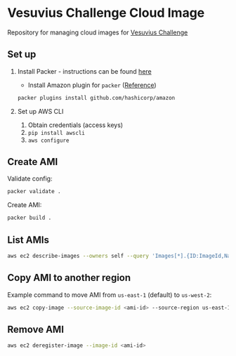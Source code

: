 # Vesuvius Challenge Cloud Image

Repository for managing cloud images for [Vesuvius Challenge](https://scrollprize.org)

## Set up

1. Install Packer - instructions can be found [here](https://developer.hashicorp.com/packer/install)
    * Install Amazon plugin for `packer` ([Reference](https://developer.hashicorp.com/packer/integrations/hashicorp/amazon))
    ```bash
    packer plugins install github.com/hashicorp/amazon
    ```

2. Set up AWS CLI
    1. Obtain credentials (access keys)
    2. `pip install awscli`
    3. `aws configure`

## Create AMI

Validate config:

```bash
packer validate .
```

Create AMI:
```bash
packer build .
```

## List AMIs

```bash
aws ec2 describe-images --owners self --query 'Images[*].{ID:ImageId,Name:Name,State:State}' --output table
```

## Copy AMI to another region

Example command to move AMI from `us-east-1` (default) to `us-west-2`:

```bash
aws ec2 copy-image --source-image-id <ami-id> --source-region us-east-1 --region us-west-2 --name "vesuvius-challenge-cloud-image"
```

## Remove AMI

```bash
aws ec2 deregister-image --image-id <ami-id>
```

